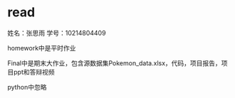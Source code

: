 # read

姓名：张思雨
学号：10214804409

homework中是平时作业

Final中是期末大作业，包含源数据集Pokemon_data.xlsx，代码，项目报告，项目ppt和答辩视频

python中忽略
